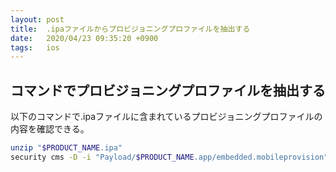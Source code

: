 ```yaml
---
layout: post
title:  .ipaファイルからプロビジョニングプロファイルを抽出する
date:   2020/04/23 09:35:20 +0900
tags:   ios
---
```


## コマンドでプロビジョニングプロファイルを抽出する

以下のコマンドで.ipaファイルに含まれているプロビジョニングプロファイルの内容を確認できる。

```sh
unzip "$PRODUCT_NAME.ipa"
security cms -D -i "Payload/$PRODUCT_NAME.app/embedded.mobileprovision"
```
